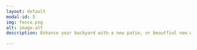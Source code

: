 ```yaml
---
layout: default
modal-id: 5
img: fence.png
alt: image-alt
description: Enhance your backyard with a new patio, or beautfiul new wood deck. We build decks, patios, and fences that you will enjoy for many years to come. A great way to invigorate your backyard where your friends and family can create memories and celebrate. From the foundation, to laying the support beams, to adding the finishing touches - we ensure all our decks, patios and fences look great on your property.

---
```

